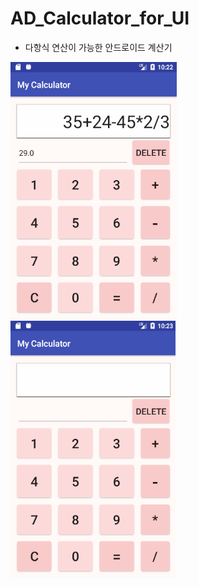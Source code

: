 # AD_Calculator_for_UI
- 다항식 연산이 가능한 안드로이드 계산기

![myCal1](https://github.com/qskeksq/AD_Calculator_for_UI_and_control/blob/master/myCal1.png?raw=true)
![myCal2](https://github.com/qskeksq/AD_Calculator_for_UI_and_control/blob/master/myCal2.png?raw=true)
